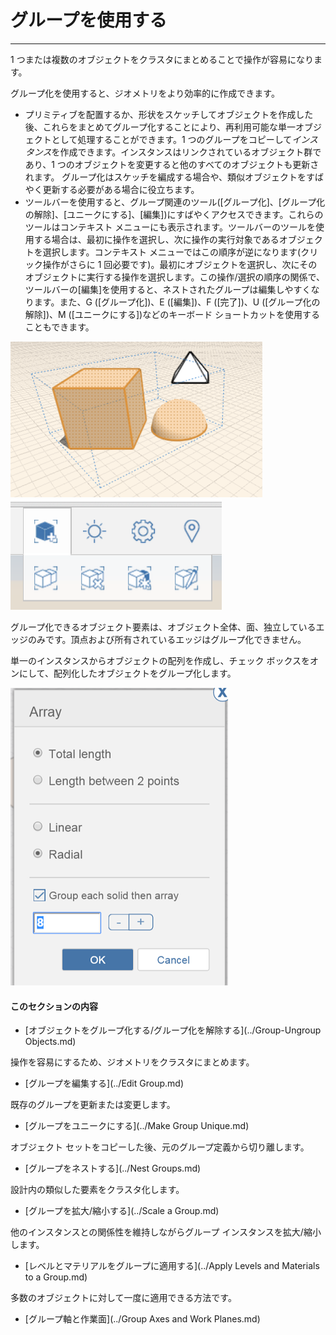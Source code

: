 

# グループを使用する

---

1 つまたは複数のオブジェクトをクラスタにまとめることで操作が容易になります。

グループ化を使用すると、ジオメトリをより効率的に作成できます。

* プリミティブを配置するか、形状をスケッチしてオブジェクトを作成した後、これらをまとめてグループ化することにより、再利用可能な単一オブジェクトとして処理することができます。1 つのグループをコピーして*インスタンス*を作成できます。インスタンスはリンクされているオブジェクト群であり、1 つのオブジェクトを変更すると他のすべてのオブジェクトも更新されます。 グループ化はスケッチを編成する場合や、類似オブジェクトをすばやく更新する必要がある場合に役立ちます。
* ツールバーを使用すると、グループ関連のツール([グループ化]、[グループ化の解除]、[ユニークにする]、[編集])にすばやくアクセスできます。これらのツールはコンテキスト メニューにも表示されます。ツールバーのツールを使用する場合は、最初に操作を選択し、次に操作の実行対象であるオブジェクトを選択します。コンテキスト メニューではこの順序が逆になります(クリック操作がさらに 1 回必要です)。最初にオブジェクトを選択し、次にそのオブジェクトに実行する操作を選択します。この操作/選択の順序の関係で、ツールバーの[編集]を使用すると、ネストされたグループは編集しやすくなります。また、G ([グループ化])、E ([編集])、F ([完了])、U ([グループ化の解除])、M ([ユニークにする])などのキーボード ショートカットを使用することもできます。

![](Images/GUID-5309CD68-890C-421C-B91E-A291EC5DD99B-low.png) ![](Images/GUID-1A6C63E4-89A5-4C7C-BCC2-F540265090AF-low.png)

グループ化できるオブジェクト要素は、オブジェクト全体、面、独立しているエッジのみです。頂点および所有されているエッジはグループ化できません。

単一のインスタンスからオブジェクトの配列を作成し、チェック ボックスをオンにして、配列化したオブジェクトをグループ化します。

![](Images/GUID-75F6387F-7417-4F0A-A20D-D929B6163893-low.png)

#### このセクションの内容

* [オブジェクトをグループ化する/グループ化を解除する](../Group-Ungroup Objects.md)

操作を容易にするため、ジオメトリをクラスタにまとめます。

* [グループを編集する](../Edit Group.md)

既存のグループを更新または変更します。

* [グループをユニークにする](../Make Group Unique.md)

オブジェクト セットをコピーした後、元のグループ定義から切り離します。

* [グループをネストする](../Nest Groups.md)

設計内の類似した要素をクラスタ化します。

* [グループを拡大/縮小する](../Scale a Group.md)

他のインスタンスとの関係性を維持しながらグループ インスタンスを拡大/縮小します。

* [レベルとマテリアルをグループに適用する](../Apply Levels and Materials to a Group.md)

多数のオブジェクトに対して一度に適用できる方法です。

* [グループ軸と作業面](../Group Axes and Work Planes.md)

